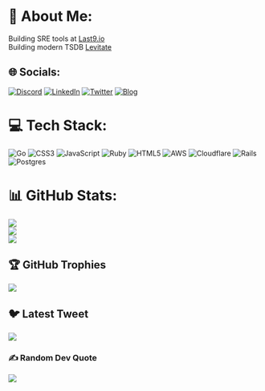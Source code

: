 # 💫 About Me:
Building SRE tools at [Last9.io](https://last9.io)<br>
Building modern TSDB [Levitate](https://last9.io/products/levitate)<br/>


## 🌐 Socials:
[![Discord](https://img.shields.io/badge/Discord-%237289DA.svg?logo=discord&logoColor=white)](https://discord.gg/Q3p2EEucx9) [![LinkedIn](https://img.shields.io/badge/LinkedIn-%230077B5.svg?logo=linkedin&logoColor=white)](https://linkedin.com/in/cha1tanya) [![Twitter](https://img.shields.io/badge/Twitter-%231DA1F2.svg?logo=Twitter&logoColor=white)](https://twitter.com/_cha1tanya) [![Blog](https://img.shields.io/badge/Blogger-%231DA1F2.svg?logo=Blogger&logoColor=white)](https://prathamesh.tech) 

# 💻 Tech Stack:
![Go](https://img.shields.io/badge/go-%2300ADD8.svg?style=for-the-badge&logo=go&logoColor=white) ![CSS3](https://img.shields.io/badge/css3-%231572B6.svg?style=for-the-badge&logo=css3&logoColor=white) ![JavaScript](https://img.shields.io/badge/javascript-%23323330.svg?style=for-the-badge&logo=javascript&logoColor=%23F7DF1E) ![Ruby](https://img.shields.io/badge/ruby-%23CC342D.svg?style=for-the-badge&logo=ruby&logoColor=white) ![HTML5](https://img.shields.io/badge/html5-%23E34F26.svg?style=for-the-badge&logo=html5&logoColor=white) ![AWS](https://img.shields.io/badge/AWS-%23FF9900.svg?style=for-the-badge&logo=amazon-aws&logoColor=white) ![Cloudflare](https://img.shields.io/badge/Cloudflare-F38020?style=for-the-badge&logo=Cloudflare&logoColor=white) ![Rails](https://img.shields.io/badge/rails-%23CC0000.svg?style=for-the-badge&logo=ruby-on-rails&logoColor=white) ![Postgres](https://img.shields.io/badge/postgres-%23316192.svg?style=for-the-badge&logo=postgresql&logoColor=white)
# 📊 GitHub Stats:
![](https://github-readme-stats.vercel.app/api?username=prathamesh-sonpatki&theme=dracula&hide_border=false&include_all_commits=true&count_private=true)<br/>
![](https://github-readme-streak-stats.herokuapp.com/?user=prathamesh-sonpatki&theme=dracula&hide_border=false)<br/>
![](https://github-readme-stats.vercel.app/api/top-langs/?username=prathamesh-sonpatki&theme=dracula&hide_border=false&include_all_commits=true&count_private=true&layout=compact)

## 🏆 GitHub Trophies
![](https://github-profile-trophy.vercel.app/?username=prathamesh-sonpatki&theme=nord&no-frame=false&no-bg=false&margin-w=4)

## 🐦 Latest Tweet
[![](https://gtce.itsvg.in/api?username=_cha1tanya)](https://github.com/VishwaGauravIn/github-twitter-card-embed)

### ✍️ Random Dev Quote
![](https://quotes-github-readme.vercel.app/api?type=horizontal&theme=light)


<!-- Proudly created with GPRM ( https://gprm.itsvg.in ) -->
